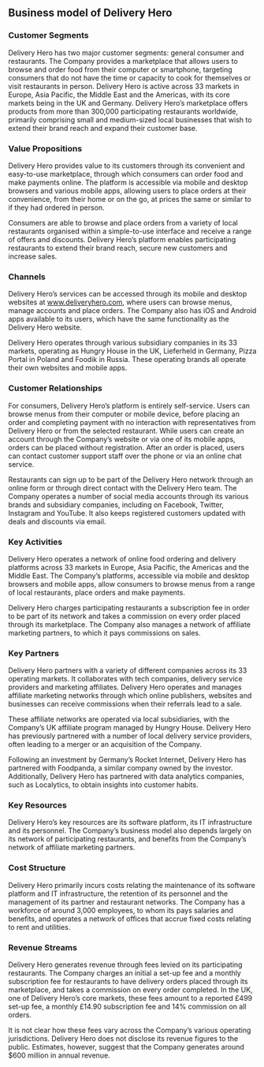 Business model of Delivery Hero
-------------------------------

 ### Customer Segments

 Delivery Hero has two major customer segments: general consumer and restaurants. The Company provides a marketplace that allows users to browse and order food from their computer or smartphone, targeting consumers that do not have the time or capacity to cook for themselves or visit restaurants in person. Delivery Hero is active across 33 markets in Europe, Asia Pacific, the Middle East and the Americas, with its core markets being in the UK and Germany. Delivery Hero’s marketplace offers products from more than 300,000 participating restaurants worldwide, primarily comprising small and medium-sized local businesses that wish to extend their brand reach and expand their customer base.

 ### Value Propositions

 Delivery Hero provides value to its customers through its convenient and easy-to-use marketplace, through which consumers can order food and make payments online. The platform is accessible via mobile and desktop browsers and various mobile apps, allowing users to place orders at their convenience, from their home or on the go, at prices the same or similar to if they had ordered in person.

 Consumers are able to browse and place orders from a variety of local restaurants organised within a simple-to-use interface and receive a range of offers and discounts. Delivery Hero’s platform enables participating restaurants to extend their brand reach, secure new customers and increase sales.

 ### Channels

 Delivery Hero’s services can be accessed through its mobile and desktop websites at www.deliveryhero.com, where users can browse menus, manage accounts and place orders. The Company also has iOS and Android apps available to its users, which have the same functionality as the Delivery Hero website.

 Delivery Hero operates through various subsidiary companies in its 33 markets, operating as Hungry House in the UK, Lieferheld in Germany, Pizza Portal in Poland and Foodik in Russia. These operating brands all operate their own websites and mobile apps.

 ### Customer Relationships

 For consumers, Delivery Hero’s platform is entirely self-service. Users can browse menus from their computer or mobile device, before placing an order and completing payment with no interaction with representatives from Delivery Hero or from the selected restaurant. While users can create an account through the Company’s website or via one of its mobile apps, orders can be placed without registration. After an order is placed, users can contact customer support staff over the phone or via an online chat service.

 Restaurants can sign up to be part of the Delivery Hero network through an online form or through direct contact with the Delivery Hero team. The Company operates a number of social media accounts through its various brands and subsidiary companies, including on Facebook, Twitter, Instagram and YouTube. It also keeps registered customers updated with deals and discounts via email.

 ### Key Activities

 Delivery Hero operates a network of online food ordering and delivery platforms across 33 markets in Europe, Asia Pacific, the Americas and the Middle East. The Company’s platforms, accessible via mobile and desktop browsers and mobile apps, allow consumers to browse menus from a range of local restaurants, place orders and make payments.

 Delivery Hero charges participating restaurants a subscription fee in order to be part of its network and takes a commission on every order placed through its marketplace. The Company also manages a network of affiliate marketing partners, to which it pays commissions on sales.

 ### Key Partners

 Delivery Hero partners with a variety of different companies across its 33 operating markets. It collaborates with tech companies, delivery service providers and marketing affiliates. Delivery Hero operates and manages affiliate marketing networks through which online publishers, websites and businesses can receive commissions when their referrals lead to a sale.

 These affiliate networks are operated via local subsidiaries, with the Company’s UK affiliate program managed by Hungry House. Delivery Hero has previously partnered with a number of local delivery service providers, often leading to a merger or an acquisition of the Company.

 Following an investment by Germany’s Rocket Internet, Delivery Hero has partnered with Foodpanda, a similar company owned by the investor. Additionally, Delivery Hero has partnered with data analytics companies, such as Localytics, to obtain insights into customer habits.

 ### Key Resources

 Delivery Hero’s key resources are its software platform, its IT infrastructure and its personnel. The Company’s business model also depends largely on its network of participating restaurants, and benefits from the Company’s network of affiliate marketing partners.

 ### Cost Structure

 Delivery Hero primarily incurs costs relating the maintenance of its software platform and IT infrastructure, the retention of its personnel and the management of its partner and restaurant networks. The Company has a workforce of around 3,000 employees, to whom its pays salaries and benefits, and operates a network of offices that accrue fixed costs relating to rent and utilities.

 ### Revenue Streams

 Delivery Hero generates revenue through fees levied on its participating restaurants. The Company charges an initial a set-up fee and a monthly subscription fee for restaurants to have delivery orders placed through its marketplace, and takes a commission on every order completed. In the UK, one of Delivery Hero’s core markets, these fees amount to a reported £499 set-up fee, a monthly £14.90 subscription fee and 14% commission on all orders.

 It is not clear how these fees vary across the Company’s various operating jurisdictions. Delivery Hero does not disclose its revenue figures to the public. Estimates, however, suggest that the Company generates around $600 million in annual revenue.